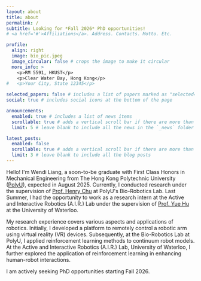 ```yaml
---
layout: about
title: about
permalink: /
subtitle: Looking for *Fall 2026* PhD opportunities!
# <a href='#'>Affiliations</a>. Address. Contacts. Motto. Etc.

profile:
  align: right
  image: bio_pic.jpeg
  image_circular: false # crops the image to make it circular
  more_info: >
    <p>RM 5591, HKUST</p>
    <p>Clear Water Bay, Hong Kong</p>
#   <p>Your City, State 12345</p>

selected_papers: false # includes a list of papers marked as "selected={true}"
social: true # includes social icons at the bottom of the page

announcements:
  enabled: true # includes a list of news items
  scrollable: true # adds a vertical scroll bar if there are more than 3 news items
  limit: 5 # leave blank to include all the news in the `_news` folder

latest_posts:
  enabled: false
  scrollable: true # adds a vertical scroll bar if there are more than 3 new posts items
  limit: 3 # leave blank to include all the blog posts
---
```


Hello! I'm Wendi Liang, a soon-to-be graduate with First Class Honors in Mechanical Engineering from The Hong Kong Polytechnic University ([PolyU](https://www.polyu.edu.hk/me/)), expected in August 2025. Currently, I conducted research under the supervision of [Prof. Henry Chu](https://www.polyu.edu.hk/me/people/academic-teaching-staff/chu-kar-hang-henry-prof/) at PolyU's Bio-Robotics Lab. Last Summer, I had the opportunity to work as a research intern at the Active and Interactive Robotics (A.I.R.) Lab under the supervision of [Prof. Yue Hu](https://uwaterloo.ca/mechanical-mechatronics-engineering/profile/y526hu) at the University of Waterloo. 

My research experience covers various aspects and applications of robotics. Initially, I developed a platform to remotely control a robotic arm using virtual reality (VR) devices. Subsequently, at the Bio-Robotics Lab at PolyU, I applied reinforcement learning methods to continuum robot models. At the Active and Interactive Robotics (A.I.R.) Lab, University of Waterloo, I further explored the application of reinforcement learning in enhancing human-robot interactions.

I am actively seeking PhD opportunities starting Fall 2026.



<!-- Write your biography here. Tell the world about yourself. Link to your favorite [subreddit](http://reddit.com). You can put a picture in, too. The code is already in, just name your picture `prof_pic.jpg` and put it in the `img/` folder.

Put your address / P.O. box / other info right below your picture. You can also disable any of these elements by editing `profile` property of the YAML header of your `_pages/about.md`. Edit `_bibliography/papers.bib` and Jekyll will render your [publications page](/al-folio/publications/) automatically.

Link to your social media connections, too. This theme is set up to use [Font Awesome icons](https://fontawesome.com/) and [Academicons](https://jpswalsh.github.io/academicons/), like the ones below. Add your Facebook, Twitter, LinkedIn, Google Scholar, or just disable all of them. -->